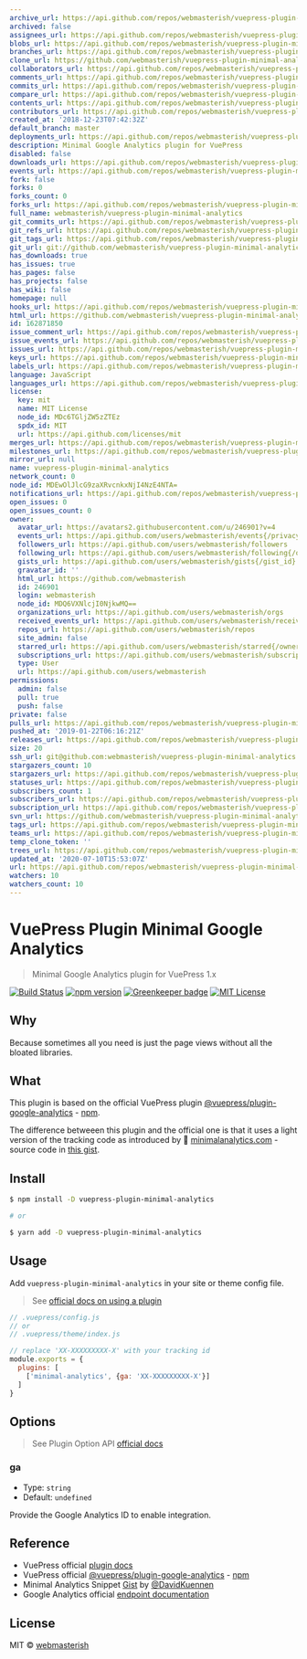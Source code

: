 ```yaml
---
archive_url: https://api.github.com/repos/webmasterish/vuepress-plugin-minimal-analytics/{archive_format}{/ref}
archived: false
assignees_url: https://api.github.com/repos/webmasterish/vuepress-plugin-minimal-analytics/assignees{/user}
blobs_url: https://api.github.com/repos/webmasterish/vuepress-plugin-minimal-analytics/git/blobs{/sha}
branches_url: https://api.github.com/repos/webmasterish/vuepress-plugin-minimal-analytics/branches{/branch}
clone_url: https://github.com/webmasterish/vuepress-plugin-minimal-analytics.git
collaborators_url: https://api.github.com/repos/webmasterish/vuepress-plugin-minimal-analytics/collaborators{/collaborator}
comments_url: https://api.github.com/repos/webmasterish/vuepress-plugin-minimal-analytics/comments{/number}
commits_url: https://api.github.com/repos/webmasterish/vuepress-plugin-minimal-analytics/commits{/sha}
compare_url: https://api.github.com/repos/webmasterish/vuepress-plugin-minimal-analytics/compare/{base}...{head}
contents_url: https://api.github.com/repos/webmasterish/vuepress-plugin-minimal-analytics/contents/{+path}
contributors_url: https://api.github.com/repos/webmasterish/vuepress-plugin-minimal-analytics/contributors
created_at: '2018-12-23T07:42:32Z'
default_branch: master
deployments_url: https://api.github.com/repos/webmasterish/vuepress-plugin-minimal-analytics/deployments
description: Minimal Google Analytics plugin for VuePress
disabled: false
downloads_url: https://api.github.com/repos/webmasterish/vuepress-plugin-minimal-analytics/downloads
events_url: https://api.github.com/repos/webmasterish/vuepress-plugin-minimal-analytics/events
fork: false
forks: 0
forks_count: 0
forks_url: https://api.github.com/repos/webmasterish/vuepress-plugin-minimal-analytics/forks
full_name: webmasterish/vuepress-plugin-minimal-analytics
git_commits_url: https://api.github.com/repos/webmasterish/vuepress-plugin-minimal-analytics/git/commits{/sha}
git_refs_url: https://api.github.com/repos/webmasterish/vuepress-plugin-minimal-analytics/git/refs{/sha}
git_tags_url: https://api.github.com/repos/webmasterish/vuepress-plugin-minimal-analytics/git/tags{/sha}
git_url: git://github.com/webmasterish/vuepress-plugin-minimal-analytics.git
has_downloads: true
has_issues: true
has_pages: false
has_projects: false
has_wiki: false
homepage: null
hooks_url: https://api.github.com/repos/webmasterish/vuepress-plugin-minimal-analytics/hooks
html_url: https://github.com/webmasterish/vuepress-plugin-minimal-analytics
id: 162871850
issue_comment_url: https://api.github.com/repos/webmasterish/vuepress-plugin-minimal-analytics/issues/comments{/number}
issue_events_url: https://api.github.com/repos/webmasterish/vuepress-plugin-minimal-analytics/issues/events{/number}
issues_url: https://api.github.com/repos/webmasterish/vuepress-plugin-minimal-analytics/issues{/number}
keys_url: https://api.github.com/repos/webmasterish/vuepress-plugin-minimal-analytics/keys{/key_id}
labels_url: https://api.github.com/repos/webmasterish/vuepress-plugin-minimal-analytics/labels{/name}
language: JavaScript
languages_url: https://api.github.com/repos/webmasterish/vuepress-plugin-minimal-analytics/languages
license:
  key: mit
  name: MIT License
  node_id: MDc6TGljZW5zZTEz
  spdx_id: MIT
  url: https://api.github.com/licenses/mit
merges_url: https://api.github.com/repos/webmasterish/vuepress-plugin-minimal-analytics/merges
milestones_url: https://api.github.com/repos/webmasterish/vuepress-plugin-minimal-analytics/milestones{/number}
mirror_url: null
name: vuepress-plugin-minimal-analytics
network_count: 0
node_id: MDEwOlJlcG9zaXRvcnkxNjI4NzE4NTA=
notifications_url: https://api.github.com/repos/webmasterish/vuepress-plugin-minimal-analytics/notifications{?since,all,participating}
open_issues: 0
open_issues_count: 0
owner:
  avatar_url: https://avatars2.githubusercontent.com/u/246901?v=4
  events_url: https://api.github.com/users/webmasterish/events{/privacy}
  followers_url: https://api.github.com/users/webmasterish/followers
  following_url: https://api.github.com/users/webmasterish/following{/other_user}
  gists_url: https://api.github.com/users/webmasterish/gists{/gist_id}
  gravatar_id: ''
  html_url: https://github.com/webmasterish
  id: 246901
  login: webmasterish
  node_id: MDQ6VXNlcjI0NjkwMQ==
  organizations_url: https://api.github.com/users/webmasterish/orgs
  received_events_url: https://api.github.com/users/webmasterish/received_events
  repos_url: https://api.github.com/users/webmasterish/repos
  site_admin: false
  starred_url: https://api.github.com/users/webmasterish/starred{/owner}{/repo}
  subscriptions_url: https://api.github.com/users/webmasterish/subscriptions
  type: User
  url: https://api.github.com/users/webmasterish
permissions:
  admin: false
  pull: true
  push: false
private: false
pulls_url: https://api.github.com/repos/webmasterish/vuepress-plugin-minimal-analytics/pulls{/number}
pushed_at: '2019-01-22T06:16:21Z'
releases_url: https://api.github.com/repos/webmasterish/vuepress-plugin-minimal-analytics/releases{/id}
size: 20
ssh_url: git@github.com:webmasterish/vuepress-plugin-minimal-analytics.git
stargazers_count: 10
stargazers_url: https://api.github.com/repos/webmasterish/vuepress-plugin-minimal-analytics/stargazers
statuses_url: https://api.github.com/repos/webmasterish/vuepress-plugin-minimal-analytics/statuses/{sha}
subscribers_count: 1
subscribers_url: https://api.github.com/repos/webmasterish/vuepress-plugin-minimal-analytics/subscribers
subscription_url: https://api.github.com/repos/webmasterish/vuepress-plugin-minimal-analytics/subscription
svn_url: https://github.com/webmasterish/vuepress-plugin-minimal-analytics
tags_url: https://api.github.com/repos/webmasterish/vuepress-plugin-minimal-analytics/tags
teams_url: https://api.github.com/repos/webmasterish/vuepress-plugin-minimal-analytics/teams
temp_clone_token: ''
trees_url: https://api.github.com/repos/webmasterish/vuepress-plugin-minimal-analytics/git/trees{/sha}
updated_at: '2020-07-10T15:53:07Z'
url: https://api.github.com/repos/webmasterish/vuepress-plugin-minimal-analytics
watchers: 10
watchers_count: 10
---
```


# VuePress Plugin Minimal Google Analytics

> Minimal Google Analytics plugin for VuePress 1.x

[![Build Status](https://img.shields.io/travis/webmasterish/vuepress-plugin-minimal-analytics/master.svg?style=flat-square)](https://travis-ci.org/webmasterish/vuepress-plugin-minimal-analytics)
[![npm version](https://img.shields.io/npm/v/vuepress-plugin-minimal-analytics.svg?style=flat-square)](http://npm.im/vuepress-plugin-minimal-analytics)
[![Greenkeeper badge](https://badges.greenkeeper.io/webmasterish/vuepress-plugin-minimal-analytics.svg?style=flat-square)](https://greenkeeper.io/)
[![MIT License](https://img.shields.io/npm/l/express.svg?style=flat-square)](http://opensource.org/licenses/MIT)


## Why

Because sometimes all you need is just the page views
without all the bloated libraries.


## What

This plugin is based on the official VuePress plugin  [@vuepress/plugin-google-analytics](https://github.com/vuejs/vuepress/tree/master/packages/%40vuepress/plugin-google-analytics) - [npm](https://www.npmjs.com/package/@vuepress/plugin-google-analytics).

The difference betweeen this plugin and the official one is that it uses a light
version of the tracking code as introduced
by 🌱 [minimalanalytics.com](https://minimalanalytics.com/) - source code in [this gist](https://gist.github.com/DavidKuennen/443121e692175d6fc145e1efb0284ec9).


## Install


```sh
$ npm install -D vuepress-plugin-minimal-analytics

# or

$ yarn add -D vuepress-plugin-minimal-analytics
```


## Usage

Add `vuepress-plugin-minimal-analytics` in your site or theme config file.

> See [official docs on using a plugin](https://vuepress.vuejs.org/plugin/using-a-plugin.html)


```js
// .vuepress/config.js
// or
// .vuepress/theme/index.js

// replace 'XX-XXXXXXXXX-X' with your tracking id
module.exports = {
  plugins: [
    ['minimal-analytics', {ga: 'XX-XXXXXXXXX-X'}]
  ]
}
```


## Options

> See Plugin Option API [official docs](https://vuepress.vuejs.org/plugin/option-api.html)

### ga

- Type: `string`
- Default: `undefined`

Provide the Google Analytics ID to enable integration.


## Reference

- VuePress official [plugin docs](https://vuepress.vuejs.org/plugin/)
- VuePress official [@vuepress/plugin-google-analytics](https://github.com/vuejs/vuepress/tree/master/packages/%40vuepress/plugin-google-analytics) - [npm](https://www.npmjs.com/package/@vuepress/plugin-google-analytics)
- Minimal Analytics Snippet [Gist](https://gist.github.com/DavidKuennen/443121e692175d6fc145e1efb0284ec9)
  by [@DavidKuennen](https://github.com/DavidKuennen)
- Google Analytics official [endpoint documentation](https://developers.google.com/analytics/devguides/collection/protocol/v1/reference)


## License

MIT © [webmasterish](https://webmasterish.com)
